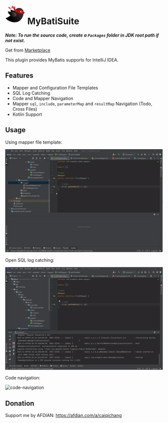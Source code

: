 # <img src="src/main/resources/META-INF/pluginIcon.svg" alt="logo" width="64"/> MyBatiSuite

***Note: To run the source code, create a `Packages` folder in JDK root path if not exist.***

Get from [Marketplace](https://plugins.jetbrains.com/plugin/25744-mybatisuite)

<!-- Plugin description -->
This plugin provides MyBatis supports for IntelliJ IDEA.

## Features
- Mapper and Configuration File Templates
- SQL Log Catching
- Code and Mapper Navigation
- Mapper `sql`, `include`, `parameterMap` and `resultMap` Navigation (Todo, Cross Files)
- Kotlin Support
<!-- Plugin description end -->

## Usage
Using mapper file template:

![mapper-file-template](screenshot/mapper-file-template.gif)

Open SQL log catching:

![sql-log-catching](screenshot/sql-log-catching.gif)

Code navigation:

![code-navigation]()

## Donation
Support me by AFDIAN: https://afdian.com/a/caiqichang
